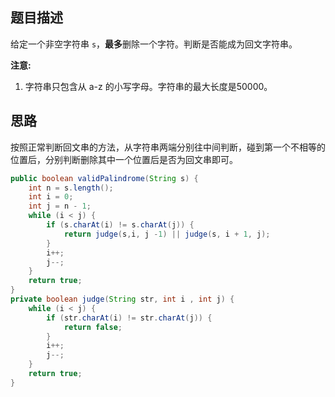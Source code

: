 ## 题目描述

给定一个非空字符串 `s`，**最多**删除一个字符。判断是否能成为回文字符串。

**注意:**

1. 字符串只包含从 a-z 的小写字母。字符串的最大长度是50000。

## 思路

按照正常判断回文串的方法，从字符串两端分别往中间判断，碰到第一个不相等的位置后，分别判断删除其中一个位置后是否为回文串即可。

```java
public boolean validPalindrome(String s) {
    int n = s.length();
    int i = 0;
    int j = n - 1;
    while (i < j) {
        if (s.charAt(i) != s.charAt(j)) {
            return judge(s,i, j -1) || judge(s, i + 1, j);
        }
        i++;
        j--;
    }
    return true;
}
private boolean judge(String str, int i , int j) {
    while (i < j) {
        if (str.charAt(i) != str.charAt(j)) {
            return false;
        }
        i++;
        j--;
    }
    return true;
}
```


